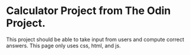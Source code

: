 # Calculator Project from The Odin Project.
This project should be able to take input from users and compute correct answers. 
This page only uses css, html, and js. 